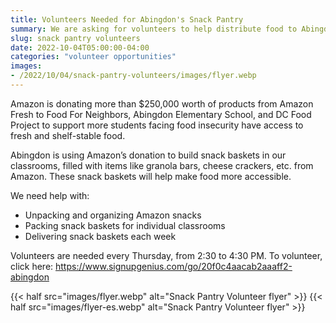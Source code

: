 ```yaml
--- 
title: Volunteers Needed for Abingdon's Snack Pantry
summary: We are asking for volunteers to help distribute food to Abingdon's classrooms.
slug: snack pantry volunteers
date: 2022-10-04T05:00:00-04:00
categories: "volunteer opportunities"
images: 
- /2022/10/04/snack-pantry-volunteers/images/flyer.webp
---
```


Amazon is donating more than $250,000 worth of products from Amazon Fresh to Food For Neighbors, Abingdon Elementary School, and DC Food Project to support more students facing food insecurity have access to fresh and shelf-stable food.

Abingdon is using Amazon’s donation to build snack baskets in our classrooms, filled with items like granola bars, cheese crackers, etc. from Amazon. These snack baskets will help make food more accessible.

We need help with:

- Unpacking and organizing Amazon snacks
- Packing snack baskets for individual classrooms
- Delivering snack baskets each week

Volunteers are needed every Thursday, from 2:30 to 4:30 PM. To volunteer, click here: https://www.signupgenius.com/go/20f0c4aacab2aaaff2-abingdon

{{< half src="images/flyer.webp" alt="Snack Pantry Volunteer flyer" >}}
{{< half src="images/flyer-es.webp" alt="Snack Pantry Volunteer flyer" >}}